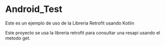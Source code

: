 # Android_Test
Este es un ejemplo de uso de la Libreria Retrofit usando Kotlin

Este proyecto se usa la libreria retrofit para consultar una resapi usando el metodo get.
